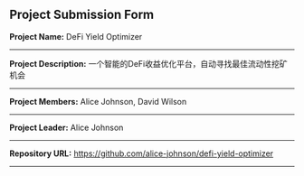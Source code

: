 ## Project Submission Form

**Project Name:** DeFi Yield Optimizer

---

**Project Description:** 一个智能的DeFi收益优化平台，自动寻找最佳流动性挖矿机会

---

**Project Members:** Alice Johnson, David Wilson

---

**Project Leader:** Alice Johnson

---

**Repository URL:** https://github.com/alice-johnson/defi-yield-optimizer

---